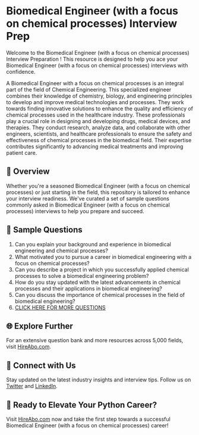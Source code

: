 # Biomedical Engineer (with a focus on chemical processes) Interview Prep

Welcome to the Biomedical Engineer (with a focus on chemical processes) Interview Preparation ! This resource is designed to help you ace your Biomedical Engineer (with a focus on chemical processes) interviews with confidence.

A Biomedical Engineer with a focus on chemical processes is an integral part of the field of Chemical Engineering. This specialized engineer combines their knowledge of chemistry, biology, and engineering principles to develop and improve medical technologies and processes. They work towards finding innovative solutions to enhance the quality and efficiency of chemical processes used in the healthcare industry. These professionals play a crucial role in designing and developing drugs, medical devices, and therapies. They conduct research, analyze data, and collaborate with other engineers, scientists, and healthcare professionals to ensure the safety and effectiveness of chemical processes in the biomedical field. Their expertise contributes significantly to advancing medical treatments and improving patient care.

## 🚀 Overview

Whether you're a seasoned Biomedical Engineer (with a focus on chemical processes) or just starting in the field, this repository is tailored to enhance your interview readiness. We've curated a set of sample questions commonly asked in Biomedical Engineer (with a focus on chemical processes) interviews to help you prepare and succeed.

## 📝 Sample Questions

1. Can you explain your background and experience in biomedical engineering and chemical processes?
2. What motivated you to pursue a career in biomedical engineering with a focus on chemical processes?
3. Can you describe a project in which you successfully applied chemical processes to solve a biomedical engineering problem?
4. How do you stay updated with the latest advancements in chemical processes and their applications in biomedical engineering?
5. Can you discuss the importance of chemical processes in the field of biomedical engineering?
6. [CLICK HERE FOR MORE QUESTIONS](https://hireabo.com/job/3_4_41/Biomedical%20Engineer%20with%20a%20focus%20on%20chemical%20processes)

## 🌐 Explore Further

For an extensive question bank and more resources across 5,000 fields, visit [HireAbo.com](https://www.hireabo.com).

## 📱 Connect with Us

Stay updated on the latest industry insights and interview tips. Follow us on [Twitter](https://twitter.com/hireabo) and [LinkedIn](https://www.linkedin.com/in/hire-abo-3609972a8/).

## 🚀 Ready to Elevate Your Python Career?

Visit [HireAbo.com](https://www.hireabo.com) now and take the first step towards a successful Biomedical Engineer (with a focus on chemical processes) career!
